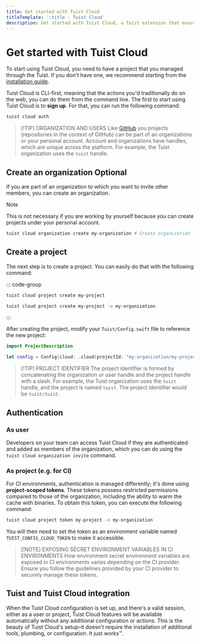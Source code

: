 ```yaml
---
title: Get started with Tuist Cloud
titleTemplate: ':title - Tuist Cloud'
description: Get started with Tuist Cloud, a Tuist extension that ensures your projects are healthy and productive.
---
```


# Get started with Tuist Cloud

To start using Tuist Cloud, you need to have a project that you managed through the Tuist. If you don't have one, we recommend starting from the [installation guide](/guide/introduction/installation).

<!-- 
## Pricing

Tuist Cloud is **free within the same environment.**
You don't need to sign up at all for that.
For example, developers can cache their binaries to speed up their clean builds.

**When using it across environments,**
for example to speed up CI builds with artifacts from previous builds,
or local builds with artifacts generated in CI,
that's part of the paid offering.
Tuist Cloud is free during the first 30 days with a limit of 10GB which can be extended by reaching out to us.
This period is meant to allow you to evaluate the service and understand how it fits your needs.
After the trial period, you'll have to contact [sales@tuist.io](mailto:sales@tuist.io) to get a quote. -->

Tuist Cloud is CLI-first, meaning that the actions you'd traditionally do on the web, you can do them from the command line.
The first to start using Tuist Cloud is to **sign up**.
For that, you can run the following command:

```bash
tuist cloud auth
```

> [!TIP] ORGANIZATION AND USERS
> Like [GitHub](https://github.com) you projects (repositories in the context of GitHub) can be part of an organizations or your personal account. Account and organizations have handles, which are unique across the platform. For example, the Tuist organization uses the `tuist` handle.

## Create an organization <Badge type="info">Optional</Badge>

If you are part of an organization to which you want to invite other members, you can create an organization.

> [!NOTE]
> This is not necessary if you are working by yourself because you can create projects under your personal account.

```bash
tuist cloud organization create my-organization # Create organization
```

## Create a project

The next step is to create a project. You can easily do that with the following command:

::: code-group
```bash [Project under user account]
tuist cloud project create my-project
```
```bash [Project under organization]
tuist cloud project create my-project -o my-organization
```
:::

After creating the project, modify your `Tuist/Config.swift` file to reference the new project:

```swift
import ProjectDescription

let config = Config(cloud: .cloud(projectId: "my-organization/my-project"))
```

> [!TIP] PROJECT IDENTIFIER
> The project identifier is formed by concatenating the organization or user handle and the project handle with a slash. For example, the Tuist organization uses the `tuist` handle, and the project is named `tuist`. The project identifier would be `tuist/tuist`.

## Authentication

### As user

Developers on your team can access Tuist Cloud if they are authenticated and added as members of the organization, which you can do using the `tuist cloud organization invite` command. 

### As project (e.g. for CI)
For CI environments, authentication is managed differently; it's done using **project-scoped tokens**. These tokens possess restricted permissions compared to those of the organization, including the ability to warm the cache with binaries. To obtain this token, you can execute the following command:


```bash
tuist cloud project token my-project -o my-organization
```

You will then need to set the token as an environment variable named `TUIST_CONFIG_CLOUD_TOKEN` to make it accessible.

> [!NOTE] EXPOSING SECRET ENVIRONMENT VARIABLES IN CI ENVIRONMENTS
> How environment secret environment variables are exposed in CI environments varies depending on the CI provider. Ensure you follow the guidelines provided by your CI provider to securely manage these tokens. 

## Tuist and Tuist Cloud integration

When the Tuist Cloud configuration is set up, and there's a valid session, either as a user or project, Tuist Cloud features will be available automatically without any additional configuration or actions. This is the beauty of Tuist Cloud's setup–it doesn't require the installation of additional tools, plumbing, or configuration. It just works™.